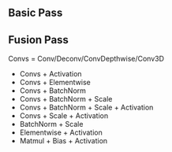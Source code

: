 


## Basic Pass



## Fusion Pass

Convs = Conv/Deconv/ConvDepthwise/Conv3D

- Convs + Activation
- Convs + Elementwise
- Convs + BatchNorm
- Convs + BatchNorm + Scale
- Convs + BatchNorm + Scale + Activation
- Convs + Scale + Activation
- BatchNorm + Scale
- Elementwise + Activation
- Matmul + Bias + Activation
